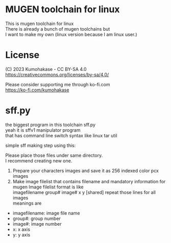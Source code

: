 # MUGEN toolchain for linux
This is mugen toolchain for linux    
There is already a bunch of mugen toolchains but   
I want to make my own (linux version because I am linux user.)   
   
# License
(C) 2023 Kumohakase - CC BY-SA 4.0 https://creativecommons.org/licenses/by-sa/4.0/   
   
Please consider supporting me through ko-fi.com    
https://ko-fi.com/kumohakase   
   
# sff.py
the biggest program in this toolchain sff.py   
yeah it is sffv1 manipulator program   
that has command line switch syntax like linux tar util   
    
simple sff making step using this:   

Please place those files under same directory.   
I recommend creating new one.   
1. Prepare your characters images and save it as 256 indexed color pcx images   
2. Make image filelist that contains filename and mandatory information for mugen
Image filelist format is like    
    imagefilename
    group# image# x y \[shared\]
repeat those lines for all images   
meanings are   
- imagefilename: image file name
- group#: group number
- image#: image number
- x: x axis
- y: y axis
